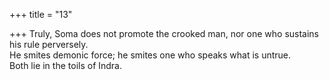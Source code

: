 +++
title = "13"

+++
Truly, Soma does not promote the crooked man, nor one who sustains  his rule perversely.  
He smites demonic force; he smites one who speaks what is untrue.  
Both lie in the toils of Indra.  